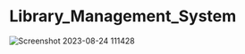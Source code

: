 # Library_Management_System

![Screenshot 2023-08-24 111428](https://github.com/samalihapugahapitiya/Library_Management_System/assets/99489672/f56b2f58-35dd-4f01-946d-0e96bd6b1ee1)
